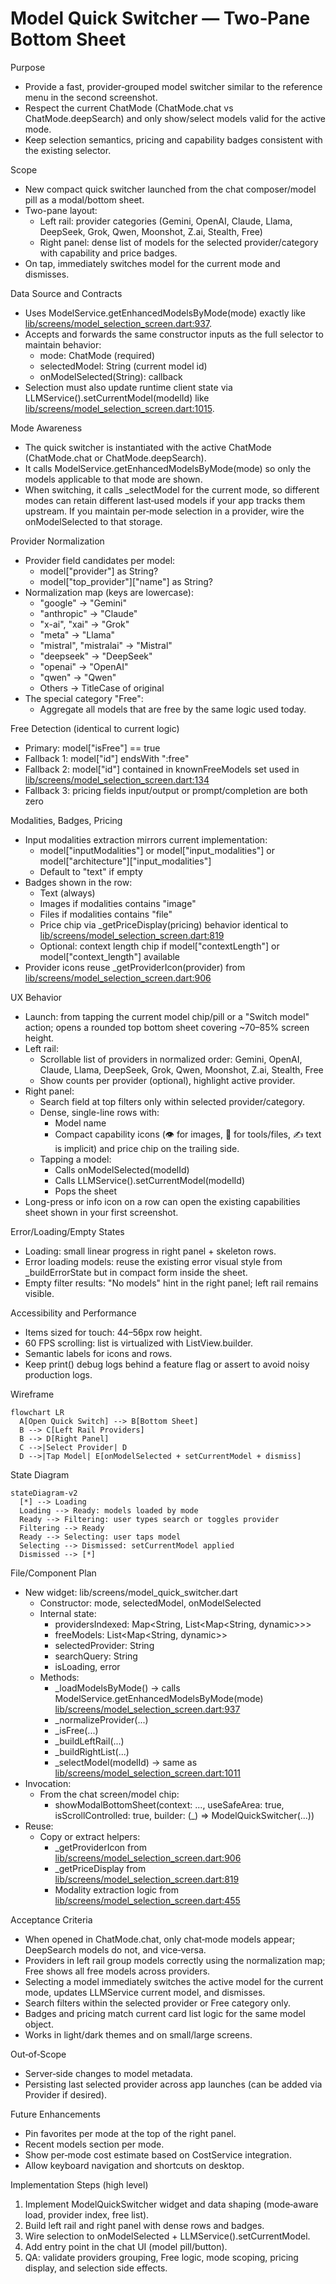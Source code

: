 # Model Quick Switcher — Two‑Pane Bottom Sheet

Purpose
- Provide a fast, provider‑grouped model switcher similar to the reference menu in the second screenshot.
- Respect the current ChatMode (ChatMode.chat vs ChatMode.deepSearch) and only show/select models valid for the active mode.
- Keep selection semantics, pricing and capability badges consistent with the existing selector.

Scope
- New compact quick switcher launched from the chat composer/model pill as a modal/bottom sheet.
- Two-pane layout:
  - Left rail: provider categories (Gemini, OpenAI, Claude, Llama, DeepSeek, Grok, Qwen, Moonshot, Z.ai, Stealth, Free)
  - Right panel: dense list of models for the selected provider/category with capability and price badges.
- On tap, immediately switches model for the current mode and dismisses.

Data Source and Contracts
- Uses ModelService.getEnhancedModelsByMode(mode) exactly like [lib/screens/model_selection_screen.dart:937](lib/screens/model_selection_screen.dart:937).
- Accepts and forwards the same constructor inputs as the full selector to maintain behavior:
  - mode: ChatMode (required)
  - selectedModel: String (current model id)
  - onModelSelected(String): callback
- Selection must also update runtime client state via LLMService().setCurrentModel(modelId) like [lib/screens/model_selection_screen.dart:1015](lib/screens/model_selection_screen.dart:1015).

Mode Awareness
- The quick switcher is instantiated with the active ChatMode (ChatMode.chat or ChatMode.deepSearch).
- It calls ModelService.getEnhancedModelsByMode(mode) so only the models applicable to that mode are shown.
- When switching, it calls _selectModel for the current mode, so different modes can retain different last‑used models if your app tracks them upstream. If you maintain per‑mode selection in a provider, wire the onModelSelected to that storage.

Provider Normalization
- Provider field candidates per model:
  - model["provider"] as String?
  - model["top_provider"]["name"] as String?
- Normalization map (keys are lowercase):
  - "google" → "Gemini"
  - "anthropic" → "Claude"
  - "x-ai", "xai" → "Grok"
  - "meta" → "Llama"
  - "mistral", "mistralai" → "Mistral"
  - "deepseek" → "DeepSeek"
  - "openai" → "OpenAI"
  - "qwen" → "Qwen"
  - Others → TitleCase of original
- The special category "Free":
  - Aggregate all models that are free by the same logic used today.

Free Detection (identical to current logic)
- Primary: model["isFree"] == true
- Fallback 1: model["id"] endsWith ":free"
- Fallback 2: model["id"] contained in knownFreeModels set used in [lib/screens/model_selection_screen.dart:134](lib/screens/model_selection_screen.dart:134)
- Fallback 3: pricing fields input/output or prompt/completion are both zero

Modalities, Badges, Pricing
- Input modalities extraction mirrors current implementation:
  - model["inputModalities"] or model["input_modalities"] or model["architecture"]["input_modalities"]
  - Default to "text" if empty
- Badges shown in the row:
  - Text (always)
  - Images if modalities contains "image"
  - Files if modalities contains "file"
  - Price chip via _getPriceDisplay(pricing) behavior identical to [lib/screens/model_selection_screen.dart:819](lib/screens/model_selection_screen.dart:819)
  - Optional: context length chip if model["contextLength"] or model["context_length"] available
- Provider icons reuse _getProviderIcon(provider) from [lib/screens/model_selection_screen.dart:906](lib/screens/model_selection_screen.dart:906)

UX Behavior
- Launch: from tapping the current model chip/pill or a "Switch model" action; opens a rounded top bottom sheet covering ~70–85% screen height.
- Left rail:
  - Scrollable list of providers in normalized order:
    Gemini, OpenAI, Claude, Llama, DeepSeek, Grok, Qwen, Moonshot, Z.ai, Stealth, Free
  - Show counts per provider (optional), highlight active provider.
- Right panel:
  - Search field at top filters only within selected provider/category.
  - Dense, single-line rows with:
    - Model name
    - Compact capability icons (👁 for images, 🧩 for tools/files, ✍ text is implicit) and price chip on the trailing side.
  - Tapping a model:
    - Calls onModelSelected(modelId)
    - Calls LLMService().setCurrentModel(modelId)
    - Pops the sheet
- Long-press or info icon on a row can open the existing capabilities sheet shown in your first screenshot.

Error/Loading/Empty States
- Loading: small linear progress in right panel + skeleton rows.
- Error loading models: reuse the existing error visual style from _buildErrorState but in compact form inside the sheet.
- Empty filter results: "No models" hint in the right panel; left rail remains visible.

Accessibility and Performance
- Items sized for touch: 44–56px row height.
- 60 FPS scrolling: list is virtualized with ListView.builder.
- Semantic labels for icons and rows.
- Keep print() debug logs behind a feature flag or assert to avoid noisy production logs.

Wireframe
```mermaid
flowchart LR
  A[Open Quick Switch] --> B[Bottom Sheet]
  B --> C[Left Rail Providers]
  B --> D[Right Panel]
  C -->|Select Provider| D
  D -->|Tap Model| E[onModelSelected + setCurrentModel + dismiss]
```

State Diagram
```mermaid
stateDiagram-v2
  [*] --> Loading
  Loading --> Ready: models loaded by mode
  Ready --> Filtering: user types search or toggles provider
  Filtering --> Ready
  Ready --> Selecting: user taps model
  Selecting --> Dismissed: setCurrentModel applied
  Dismissed --> [*]
```

File/Component Plan
- New widget: lib/screens/model_quick_switcher.dart
  - Constructor: mode, selectedModel, onModelSelected
  - Internal state:
    - providersIndexed: Map<String, List<Map<String, dynamic>>>
    - freeModels: List<Map<String, dynamic>>
    - selectedProvider: String
    - searchQuery: String
    - isLoading, error
  - Methods:
    - _loadModelsByMode() → calls ModelService.getEnhancedModelsByMode(mode) [lib/screens/model_selection_screen.dart:937](lib/screens/model_selection_screen.dart:937)
    - _normalizeProvider(...)
    - _isFree(...)
    - _buildLeftRail(...)
    - _buildRightList(...)
    - _selectModel(modelId) → same as [lib/screens/model_selection_screen.dart:1011](lib/screens/model_selection_screen.dart:1011)
- Invocation:
  - From the chat screen/model chip:
    - showModalBottomSheet(context: ..., useSafeArea: true, isScrollControlled: true, builder: (_) => ModelQuickSwitcher(...))
- Reuse:
  - Copy or extract helpers:
    - _getProviderIcon from [lib/screens/model_selection_screen.dart:906](lib/screens/model_selection_screen.dart:906)
    - _getPriceDisplay from [lib/screens/model_selection_screen.dart:819](lib/screens/model_selection_screen.dart:819)
    - Modality extraction logic from [lib/screens/model_selection_screen.dart:455](lib/screens/model_selection_screen.dart:455)

Acceptance Criteria
- When opened in ChatMode.chat, only chat‑mode models appear; DeepSearch models do not, and vice‑versa.
- Providers in left rail group models correctly using the normalization map; Free shows all free models across providers.
- Selecting a model immediately switches the active model for the current mode, updates LLMService current model, and dismisses.
- Search filters within the selected provider or Free category only.
- Badges and pricing match current card list logic for the same model object.
- Works in light/dark themes and on small/large screens.

Out‑of‑Scope
- Server‑side changes to model metadata.
- Persisting last selected provider across app launches (can be added via Provider if desired).

Future Enhancements
- Pin favorites per mode at the top of the right panel.
- Recent models section per mode.
- Show per‑mode cost estimate based on CostService integration.
- Allow keyboard navigation and shortcuts on desktop.

Implementation Steps (high level)
1) Implement ModelQuickSwitcher widget and data shaping (mode‑aware load, provider index, free list).
2) Build left rail and right panel with dense rows and badges.
3) Wire selection to onModelSelected + LLMService().setCurrentModel.
4) Add entry point in the chat UI (model pill/button).
5) QA: validate providers grouping, Free logic, mode scoping, pricing display, and selection side effects.
